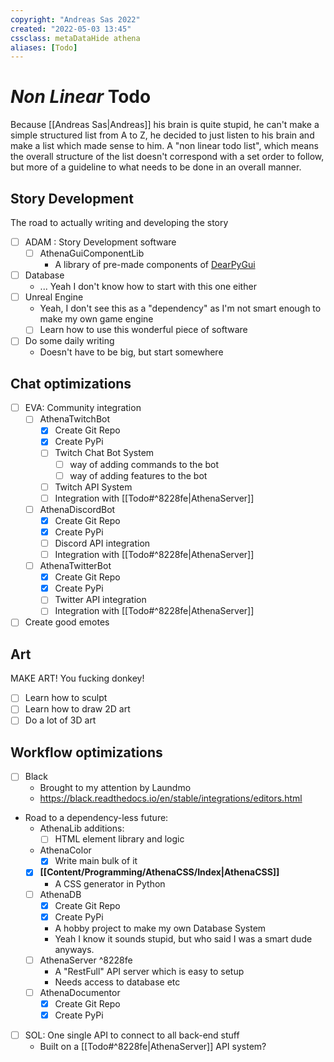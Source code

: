 ```yaml
---
copyright: "Andreas Sas 2022"
created: "2022-05-03 13:45"
cssclass: metaDataHide athena
aliases: [Todo]
---
```


# *Non Linear* Todo
Because [[Andreas Sas|Andreas]] his brain is quite stupid, he can't make a simple structured list from A to Z, he decided to just listen to his brain and make a list which made sense to him. A "non linear todo list", which means the overall structure of the list doesn't correspond with a set order to follow, but more of a guideline to what needs to be done in an overall manner.

## Story Development
The road to actually writing and developing the story
- [ ] ADAM : Story Development software
    - [ ] <span class="todo_project">AthenaGuiComponentLib</span>
        - A library of pre-made components of [DearPyGui](https://github.com/hoffstadt/DearPyGui)
- [ ] Database
    - ... Yeah I don't know how to start with this one either
- [ ] Unreal Engine
    - Yeah, I don't see this as a "dependency" as I'm not smart enough to make my own game engine
    - [ ] Learn how to use this wonderful piece of software
- [ ] Do some daily writing
    - Doesn't have to be big, but start somewhere

## Chat optimizations
- [ ] EVA: Community integration
    - [ ] <span class="todo_project">AthenaTwitchBot</span>
        -  [x] Create Git Repo
        -  [x] Create PyPi 
        - [ ] Twitch Chat Bot System
            -  [ ] way of adding commands to the bot
            -  [ ] way of adding features to the bot
        - [ ] Twitch API System
        - [ ] Integration with [[Todo#^8228fe|AthenaServer]]
    - [ ] <span class="todo_project">AthenaDiscordBot</span>
        -  [x] Create Git Repo
        -  [x] Create PyPi 
        - [ ] Discord API integration
        - [ ] Integration with [[Todo#^8228fe|AthenaServer]]
    - [ ] <span class="todo_project">AthenaTwitterBot</span>
        -  [x] Create Git Repo
        -  [x] Create PyPi 
        - [ ] Twitter API integration
        - [ ] Integration with [[Todo#^8228fe|AthenaServer]]
- [ ] Create good emotes

## Art
MAKE ART! You fucking donkey!
- [ ] Learn how to sculpt
- [ ] Learn how to draw 2D art
- [ ] Do a lot of 3D art

## Workflow optimizations
- [ ] Black
    - Brought to my attention by Laundmo
    -  https://black.readthedocs.io/en/stable/integrations/editors.html

-  Road to a dependency-less future:
     -  <span class="todo_project">AthenaLib</span> additions:
        -  [ ] HTML element library and logic
    -  <span class="todo_project">AthenaColor</span>
        -  [x] Write main bulk of it
    -  [x] **[[Content/Programming/AthenaCSS/Index|AthenaCSS]]**
        -  A CSS generator in Python
    -  [ ] <span class="todo_project">AthenaDB</span> 
        -  [x] Create Git Repo
        -  [x] Create PyPi 
        -  A hobby project to make my own Database System
        -  Yeah I know it sounds stupid, but who said I was a smart dude anyways.
    -  [ ] <span class="todo_project">AthenaServer</span> ^8228fe
        -  A "RestFull" API server which is easy to setup
        -  Needs access to database etc
    -  [ ] <span class="todo_project">AthenaDocumentor</span>
        -  [x] Create Git Repo
        -  [x] Create PyPi 
-  [ ] SOL: One single API to connect to all back-end stuff
    -  Built on a [[Todo#^8228fe|AthenaServer]] API system?